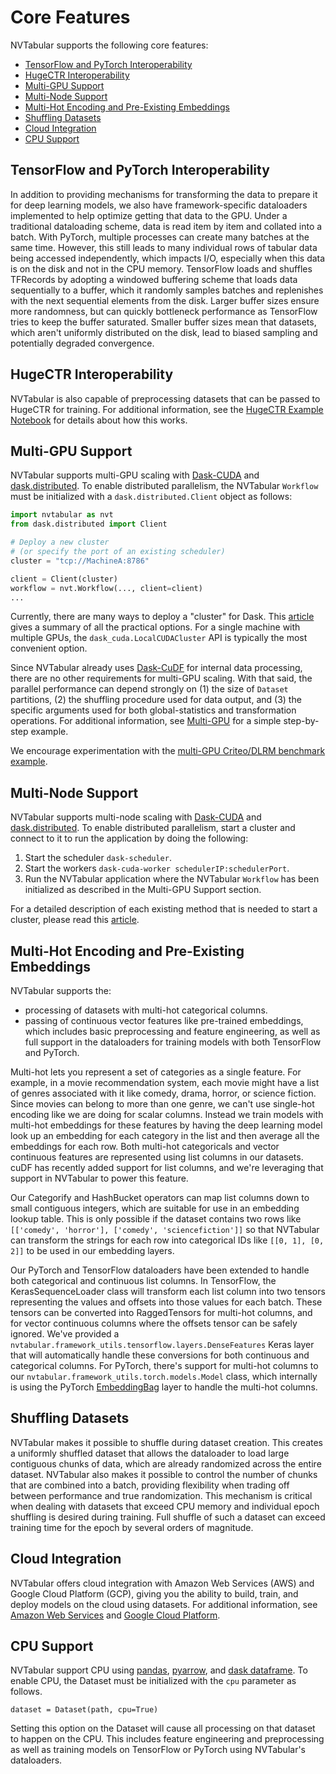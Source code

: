 Core Features
=============

NVTabular supports the following core features:
* [TensorFlow and PyTorch Interoperability](#tensorflow-and-pytorch-interoperability)
* [HugeCTR Interoperability](#hugectr-interoperability)
* [Multi-GPU Support](#multi-gpu-support)
* [Multi-Node Support](#multi-node-support)
* [Multi-Hot Encoding and Pre-Existing Embeddings](#multi-hot-encoding-and-pre-existing-embeddings)
* [Shuffling Datasets](#shuffling-datasets)
* [Cloud Integration](#cloud-integration)
* [CPU Support](#cpu-support)

## TensorFlow and PyTorch Interoperability ##

In addition to providing mechanisms for transforming the data to prepare it for deep learning models, we also have framework-specific dataloaders implemented to help optimize getting that data to the GPU. Under a traditional dataloading scheme, data is read item by item and collated into a batch. With PyTorch, multiple processes can create many batches at the same time. However, this still leads to many individual rows of tabular data being accessed independently, which impacts I/O, especially when this data is on the disk and not in the CPU memory. TensorFlow loads and shuffles TFRecords by adopting a windowed buffering scheme that loads data sequentially to a buffer, which it randomly samples batches and replenishes with the next sequential elements from the disk. Larger buffer sizes ensure more randomness, but can quickly bottleneck performance as TensorFlow tries to keep the buffer saturated. Smaller buffer sizes mean that datasets, which aren't uniformly distributed on the disk, lead to biased sampling and potentially degraded convergence.

## HugeCTR Interoperability ##

NVTabular is also capable of preprocessing datasets that can be passed to HugeCTR for training. For additional information, see the [HugeCTR Example Notebook](https://nvidia.github.io/NVTabular/main/examples/scaling-criteo/02-03c-ETL-with-NVTabular-HugeCTR.html) for details about how this works.

## Multi-GPU Support ##

NVTabular supports multi-GPU scaling with [Dask-CUDA](https://github.com/rapidsai/dask-cuda) and [dask.distributed](https://distributed.dask.org/en/latest/). To enable distributed parallelism, the NVTabular `Workflow` must be initialized with a `dask.distributed.Client` object as follows:

```python
import nvtabular as nvt
from dask.distributed import Client

# Deploy a new cluster
# (or specify the port of an existing scheduler)
cluster = "tcp://MachineA:8786"

client = Client(cluster)
workflow = nvt.Workflow(..., client=client)
...
```

Currently, there are many ways to deploy a "cluster" for Dask. This [article](https://blog.dask.org/2020/07/23/current-state-of-distributed-dask-clusters) gives a summary of all the practical options. For a single machine with multiple GPUs, the `dask_cuda.LocalCUDACluster` API is typically the most convenient option.

Since NVTabular already uses [Dask-CuDF](https://docs.rapids.ai/api/cudf/stable/dask-cudf.html) for internal data processing, there are no other requirements for multi-GPU scaling. With that said, the parallel performance can depend strongly on (1) the size of `Dataset` partitions, (2) the shuffling procedure used for data output, and (3) the specific arguments used for both global-statistics and transformation operations. For additional information, see [Multi-GPU](https://github.com/NVIDIA/NVTabular/blob/main/examples/multi-gpu-toy-example/multi-gpu_dask.ipynb) for a simple step-by-step example.

We encourage experimentation with the [multi-GPU Criteo/DLRM benchmark example](https://github.com/NVIDIA/NVTabular/blob/main/examples/scaling-criteo/dlrm_fp32_64k.json).

## Multi-Node Support ##

NVTabular supports multi-node scaling with [Dask-CUDA](https://github.com/rapidsai/dask-cuda) and [dask.distributed](https://distributed.dask.org/en/latest/). To enable distributed parallelism, start a cluster and connect to it to run the application by doing the following:

1) Start the scheduler `dask-scheduler`.
2) Start the workers `dask-cuda-worker schedulerIP:schedulerPort`.
3) Run the NVTabular application where the NVTabular `Workflow` has been initialized as described in the Multi-GPU Support section.

For a detailed description of each existing method that is needed to start a cluster, please read this [article](https://blog.dask.org/2020/07/23/current-state-of-distributed-dask-clusters).

## Multi-Hot Encoding and Pre-Existing Embeddings ##

NVTabular supports the:

* processing of datasets with multi-hot categorical columns.
* passing of continuous vector features like pre-trained embeddings, which includes basic preprocessing and feature engineering, as well as full support in the dataloaders for training models with both TensorFlow and PyTorch.

Multi-hot lets you represent a set of categories as a single feature. For example, in a movie recommendation system, each movie might have a list of genres associated with it like comedy, drama, horror, or science fiction. Since movies can belong to more than one genre, we can't use single-hot encoding like we are doing for scalar
columns. Instead we train models with multi-hot embeddings for these features by having the deep learning model look up an embedding for each category in the list and then average all the embeddings for each row. Both multi-hot categoricals and vector continuous features are represented using list columns in our datasets. cuDF has recently added support for list columns, and we're leveraging that support in NVTabular to power this feature. 

Our Categorify and HashBucket operators can map list columns down to small contiguous integers, which are suitable for use in an embedding lookup table. This is only possible if the dataset contains two rows like ```[['comedy', 'horror'], ['comedy', 'sciencefiction']]``` so that NVTabular can transform the strings for each row into categorical IDs like ```[[0, 1], [0, 2]]``` to be used in our embedding layers.

Our PyTorch and TensorFlow dataloaders have been extended to handle both categorical and continuous list columns. In TensorFlow, the KerasSequenceLoader class will transform each list column into two tensors representing the values and offsets into those values for each batch. These tensors can be converted into RaggedTensors for multi-hot columns, and for vector continuous columns where the offsets tensor can be safely ignored. We've provided a ```nvtabular.framework_utils.tensorflow.layers.DenseFeatures``` Keras layer that will automatically handle these conversions for both continuous and categorical columns. For PyTorch, there's support for multi-hot columns to our ```nvtabular.framework_utils.torch.models.Model``` class, which internally is using the PyTorch [EmbeddingBag](https://pytorch.org/docs/stable/generated/torch.nn.EmbeddingBag.html) layer to handle the multi-hot columns.

## Shuffling Datasets ##

NVTabular makes it possible to shuffle during dataset creation. This creates a uniformly shuffled dataset that allows the dataloader to load large contiguous chunks of data, which are already randomized across the entire dataset. NVTabular also makes it possible to control the number of chunks that are combined into a batch, providing flexibility when trading off between performance and true randomization. This mechanism is critical when dealing with datasets that exceed CPU memory and individual epoch shuffling is desired during training. Full shuffle of such a dataset can exceed training time for the epoch by several orders of magnitude.

## Cloud Integration ##

NVTabular offers cloud integration with Amazon Web Services (AWS) and Google Cloud Platform (GCP), giving you the ability to build, train, and deploy models on the cloud using datasets. For additional information, see [Amazon Web Services](./resources/cloud_integration.md#amazon-web-services) and [Google Cloud Platform](./resources/cloud_integration.md#google-cloud-platform).

## CPU Support ##

NVTabular support CPU using [pandas](https://pandas.pydata.org/), [pyarrow](https://arrow.apache.org/docs/python/), and [dask dataframe](https://examples.dask.org/dataframe.html). To enable CPU, the Dataset must be initialized with the `cpu` parameter as follows.
```
dataset = Dataset(path, cpu=True)
```
Setting this option on the Dataset will cause all processing on that dataset to happen on the CPU. This includes feature engineering and preprocessing as well as training models on TensorFlow or PyTorch using NVTabular's dataloaders.
